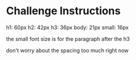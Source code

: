 # Challenge Instructions

h1: 60px
h2: 42px
h3: 36px
body: 21px
small: 16px

the small font size is for the paragraph after the h3

don't worry about the spacing too much right now
